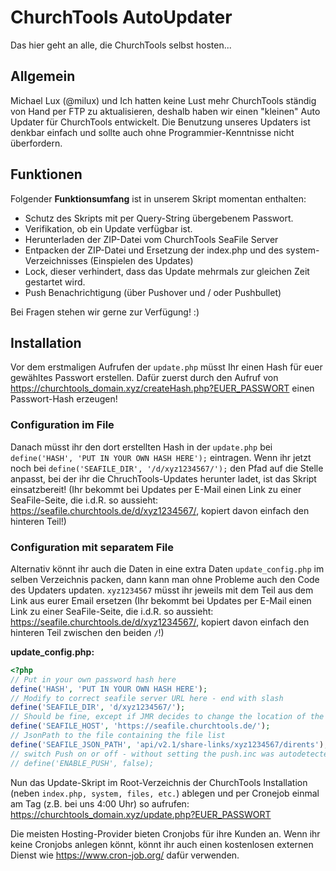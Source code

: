 # ChurchTools AutoUpdater
Das hier geht an alle, die ChurchTools selbst hosten...

## Allgemein

Michael Lux (@milux) und Ich hatten keine Lust mehr ChurchTools ständig von Hand per FTP zu aktualisieren, deshalb haben wir einen "kleinen" Auto Updater für ChurchTools entwickelt.
Die Benutzung unseres Updaters ist denkbar einfach und sollte auch ohne Programmier-Kenntnisse nicht überfordern.

## Funktionen

Folgender **Funktionsumfang** ist in unserem Skript momentan enthalten:

+ Schutz des Skripts mit per Query-String übergebenem Passwort.
+ Verifikation, ob ein Update verfügbar ist.
+ Herunterladen der ZIP-Datei vom ChurchTools SeaFile Server
+ Entpacken der ZIP-Datei und Ersetzung der index.php und des system-Verzeichnisses (Einspielen des Updates)
+ Lock, dieser verhindert, dass das Update mehrmals zur gleichen Zeit gestartet wird.
+ Push Benachrichtigung (über Pushover und / oder Pushbullet)

Bei Fragen stehen wir gerne zur Verfügung! :)

## Installation

Vor dem erstmaligen Aufrufen der `update.php` müsst Ihr einen Hash für euer gewähltes Passwort erstellen.
Dafür zuerst durch den Aufruf von <https://churchtools_domain.xyz/createHash.php?EUER_PASSWORT> einen Passwort-Hash erzeugen!

### Configuration im File
Danach müsst ihr den dort erstellten Hash in der `update.php` bei `define('HASH', 'PUT IN YOUR OWN HASH HERE');` eintragen.
Wenn ihr jetzt noch bei `define('SEAFILE_DIR', '/d/xyz1234567/');` den Pfad auf die Stelle anpasst, bei der ihr die ChruchTools-Updates herunter ladet, ist das Skript einsatzbereit!
(Ihr bekommt bei Updates per E-Mail einen Link zu einer SeaFile-Seite, die i.d.R. so aussieht: https://seafile.churchtools.de/d/xyz1234567/, kopiert davon einfach den hinteren Teil!) 

### Configuration mit separatem File
Alternativ könnt ihr auch die Daten in eine extra Daten `update_config.php` im selben Verzeichnis packen, dann kann man ohne Probleme auch den Code des Updaters updaten. `xyz1234567` müsst ihr jeweils mit dem Teil aus dem Link aus
eurer Email ersetzen (Ihr bekommt bei Updates per E-Mail einen Link zu einer SeaFile-Seite, die i.d.R. so aussieht: https://seafile.churchtools.de/d/xyz1234567/, kopiert davon einfach den hinteren Teil zwischen den beiden `/`!) 


**update_config.php:**
```php
<?php
// Put in your own password hash here
define('HASH', 'PUT IN YOUR OWN HASH HERE');
// Modify to correct seafile server URL here - end with slash
define('SEAFILE_DIR', 'd/xyz1234567/');
// Should be fine, except if JMR decides to change the location of the SeaFile server... ;) - end with slash
define('SEAFILE_HOST', 'https://seafile.churchtools.de/');
// JsonPath to the file containing the file list
define('SEAFILE_JSON_PATH', 'api/v2.1/share-links/xyz1234567/dirents');
// switch Push on or off - without setting the push.inc was autodetected
// define('ENABLE_PUSH', false);

```

Nun das Update-Skript im Root-Verzeichnis der ChurchTools Installation (neben `index.php, system, files, etc.`) ablegen und per Cronejob einmal am Tag (z.B. bei uns 4:00 Uhr) so aufrufen:
<https://churchtools_domain.xyz/update.php?EUER_PASSWORT>

Die meisten Hosting-Provider bieten Cronjobs für ihre Kunden an.
Wenn ihr keine Cronjobs anlegen könnt, könnt ihr auch einen kostenlosen externen Dienst wie https://www.cron-job.org/ dafür verwenden.
